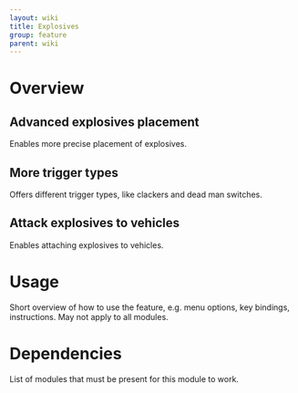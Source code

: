 ```yaml
---
layout: wiki
title: Explosives
group: feature
parent: wiki
---
```

# Overview
## Advanced explosives placement
Enables more precise placement of explosives.
## More trigger types
Offers different trigger types, like clackers and dead man switches.
## Attack explosives to vehicles
Enables attaching explosives to vehicles.

# Usage
Short overview of how to use the feature, e.g. menu options, key bindings, 
instructions. May not apply to all modules.

# Dependencies
List of modules that must be present for this module to work.
